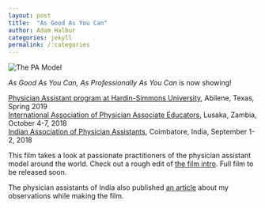 ```yaml
---
layout: post
title:  "As Good As You Can"
author: Adam Halbur
categories: jekyll
permalink: /:categories
---
```

![The PA Model](https://c1.staticflickr.com/5/4864/32592584538_ce0d126e0b_h.jpg)

*As Good As You Can, As Professionally As You Can* is now showing!   

[Physician Assistant program at Hardin-Simmons University][Hardin-link], Abilene, Texas, Spring 2019  
[International Association of Physician Associate Educators][IAPAE-link], Lusaka, Zambia, October 4-7, 2018  
[Indian Association of Physician Assistants][IAPA-link], Coimbatore, India, September 1-2, 2018  

This film takes a look at passionate practitioners of the physician assistant model around the world. Check out a rough edit of [the film intro][as_good-link]. Full film to be released soon.

The physician assistants of India also published [an article][article-link] about my observations while making the film.

[Hardin-link]: https://www.hsutx.edu/academics/graduate-programs/physician-assistant-program/
[IAPAE-link]: https://iapae.com/
[IAPA-link]:  http://www.iapaonline.org/
[as_good-link]: https://www.youtube.com/watch?v=c0nVvgOlz4U
[article-link]: http://www.academia.edu/37370439/Of_Chickens_and_Coyotes_a_poets_take_on_the_physician_assistant
